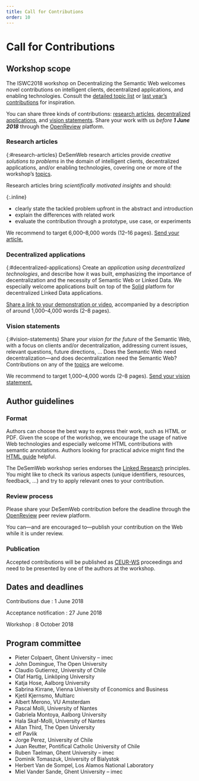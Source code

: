 ```yaml
---
title: Call for Contributions
order: 10
---
```

# Call for Contributions

## Workshop scope
The ISWC2018 workshop on Decentralizing the Semantic Web
welcomes novel contributions on intelligent clients,
decentralized applications, and enabling technologies.
Consult the [detailed topic list](/topics/)
or [last year’s contributions](http://iswc2017.desemweb.org/)
for inspiration.

You can share three kinds of contributions:
[research articles](#research-articles),
[decentralized applications](#decentralized-applications),
and [vision statements](#vision-statements).
Share your work with us _before **1 June 2018**_
through the [OpenReview](https://openreview.net/group?id=swsa.semanticweb.org/ISWC/2018/DeSemWeb) platform.

### Research articles
{:#research-articles}
DeSemWeb research articles provide _creative solutions to problems_
in the domain of intelligent clients, decentralized applications,
and/or enabling technologies,
covering one or more of the workshop’s [topics](/topics/).

Research articles bring _scientifically motivated insights_ and should:

{:.inline}
- clearly state the tackled problem upfront in the abstract and introduction
- explain the differences with related work
- evaluate the contribution
  through a prototype, use case, or experiments

We recommend to target 6,000–8,000 words (12–16 pages).
[Send your article.](https://openreview.net/group?id=swsa.semanticweb.org/ISWC/2018/DeSemWeb)

### Decentralized applications
{:#decentralized-applications}
Create an _application using decentralized technologies_,
and describe how it was built,
emphasizing the importance of decentralization
and the necessity of Semantic Web or Linked Data.
We especially welcome applications
built on top of the [Solid](https://solid.mit.edu/) platform
for decentralized Linked Data applications.

[Share a link to your demonstration or video](https://openreview.net/group?id=swsa.semanticweb.org/ISWC/2018/DeSemWeb),
accompanied by a description of around 1,000–4,000 words (2–8 pages).

### Vision statements
{:#vision-statements}
Share _your vision for the future_ of the Semantic Web,
with a focus on clients and/or decentralization,
addressing current issues, relevant questions, future directions, …
Does the Semantic Web need decentralization—and
does decentralization need the Semantic Web?
Contributions on any of the [topics](/topics/) are welcome.

We recommend to target 1,000–4,000 words (2–8 pages).
[Send your vision statement.](https://openreview.net/group?id=swsa.semanticweb.org/ISWC/2018/DeSemWeb)


## Author guidelines

### Format
Authors can choose the best way to express their work,
such as HTML or PDF.
Given the scope of the workshop,
we encourage the usage of native Web technologies
and especially welcome HTML contributions with semantic annotations.
Authors looking for practical advice might find the
[HTML guide](http://iswc2018.semanticweb.org/calls/html-submission-guide/) helpful.

The DeSemWeb workshop series endorses the
[Linked Research](https://linkedresearch.org/) principles.
You might like to check its various aspects
(unique identifiers, resources, feedback, …)
and try to apply relevant ones to your contribution.

### Review process
Please share your DeSemWeb contribution before the deadline
through the [OpenReview](https://openreview.net/group?id=swsa.semanticweb.org/ISWC/2018/DeSemWeb) peer review platform.

You can—and are encouraged to—publish your contribution on the Web
while it is under review.

### Publication
Accepted contributions will be published as [CEUR-WS](http://ceur-ws.org/) proceedings
and need to be presented by one of the authors at the workshop.


## Dates and deadlines
Contributions due
: 1 June 2018

Acceptance notification
: 27 June 2018

Workshop
: 8 October 2018


## Program committee
- Pieter Colpaert, Ghent University – imec
- John Domingue, The Open University
- Claudio Gutierrez, University of Chile
- Olaf Hartig, Linköping University
- Katja Hose, Aalborg University
- Sabrina Kirrane, Vienna University of Economics and Business
- Kjetil Kjernsmo, Multiarc
- Albert Merono, VU Amsterdam
- Pascal Molli, University of Nantes
- Gabriela Montoya, Aalborg University
- Hala Skaf-Molli, University of Nantes
- Allan Third, The Open University
- elf Pavlik
- Jorge Perez, University of Chile
- Juan Reutter, Pontifical Catholic University of Chile
- Ruben Taelman, Ghent University – imec
- Dominik Tomaszuk, University of Bialystok
- Herbert Van de Sompel, Los Alamos National Laboratory
- Miel Vander Sande, Ghent University – imec
